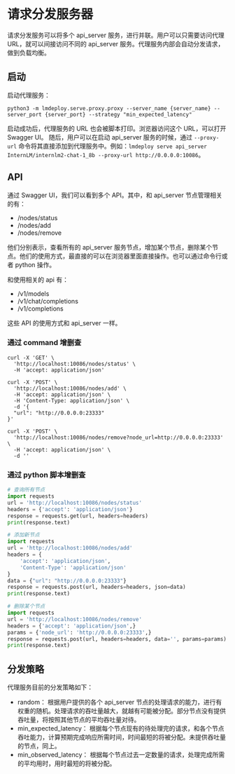 # 请求分发服务器

请求分发服务可以将多个 api_server 服务，进行并联。用户可以只需要访问代理 URL，就可以间接访问不同的 api_server 服务。代理服务内部会自动分发请求，做到负载均衡。

## 启动

启动代理服务：

```shell
python3 -m lmdeploy.serve.proxy.proxy --server_name {server_name} --server_port {server_port} --strategy "min_expected_latency"
```

启动成功后，代理服务的 URL 也会被脚本打印。浏览器访问这个 URL，可以打开 Swagger UI。
随后，用户可以在启动 api_server 服务的时候，通过 `--proxy-url` 命令将其直接添加到代理服务中。例如：`lmdeploy serve api_server InternLM/internlm2-chat-1_8b --proxy-url http://0.0.0.0:10086`。

## API

通过 Swagger UI，我们可以看到多个 API。其中，和 api_server 节点管理相关的有：

- /nodes/status
- /nodes/add
- /nodes/remove

他们分别表示，查看所有的 api_server 服务节点，增加某个节点，删除某个节点。他们的使用方式，最直接的可以在浏览器里面直接操作。也可以通过命令行或者 python 操作。

和使用相关的 api 有：

- /v1/models
- /v1/chat/completions
- /v1/completions

这些 API 的使用方式和 api_server 一样。

### 通过 command 增删查

```shell
curl -X 'GET' \
  'http://localhost:10086/nodes/status' \
  -H 'accept: application/json'
```

```shell
curl -X 'POST' \
  'http://localhost:10086/nodes/add' \
  -H 'accept: application/json' \
  -H 'Content-Type: application/json' \
  -d '{
  "url": "http://0.0.0.0:23333"
}'
```

```shell
curl -X 'POST' \
  'http://localhost:10086/nodes/remove?node_url=http://0.0.0.0:23333' \
  -H 'accept: application/json' \
  -d ''
```

### 通过 python 脚本增删查

```python
# 查询所有节点
import requests
url = 'http://localhost:10086/nodes/status'
headers = {'accept': 'application/json'}
response = requests.get(url, headers=headers)
print(response.text)
```

```python
# 添加新节点
import requests
url = 'http://localhost:10086/nodes/add'
headers = {
    'accept': 'application/json',
    'Content-Type': 'application/json'
}
data = {"url": "http://0.0.0.0:23333"}
response = requests.post(url, headers=headers, json=data)
print(response.text)
```

```python
# 删除某个节点
import requests
url = 'http://localhost:10086/nodes/remove'
headers = {'accept': 'application/json',}
params = {'node_url': 'http://0.0.0.0:23333',}
response = requests.post(url, headers=headers, data='', params=params)
print(response.text)
```

## 分发策略

代理服务目前的分发策略如下：

- random： 根据用户提供的各个 api_server 节点的处理请求的能力，进行有权重的随机。处理请求的吞吐量越大，就越有可能被分配。部分节点没有提供吞吐量，将按照其他节点的平均吞吐量对待。
- min_expected_latency： 根据每个节点现有的待处理完的请求，和各个节点吞吐能力，计算预期完成响应所需时间，时间最短的将被分配。未提供吞吐量的节点，同上。
- min_observed_latency： 根据每个节点过去一定数量的请求，处理完成所需的平均用时，用时最短的将被分配。
